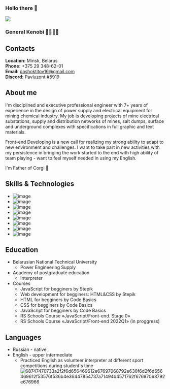 ### Hello there 👋
![](https://www.codewars.com/users/PavelTitov16/badges/large)
### General Kenobi 👋👋👋👋

## **Contacts** ##
**Location:** Minsk, Belarus\
**Phone:** +375 29 348-62-01\
**Email:** pashoktitov16@gmail.com\
**Discord:** Pavluzont #5919

## **About me** ##
I'm disciplined and executive professional engineer with 7+ years of experience in the design of power supply and electrical equipment for mining chemical industry. My job is developing projects of mine electrical substations, supply and distribution networks of mines, salt dumps, surface and underground complexes with specifications in full graphic and text materials. 

Front-end Developing is a new call for realizing my strong ability to adapt to new environment and challenges. I want to take part in new activities with my persistence in bringing the work started to the end with high ability of team playing - want to feel myself needed in using my English.

I'm Father of Corgi 🦊

## **Skills & Technologies** ##
* ![image](https://user-images.githubusercontent.com/94010184/154802062-5f38848b-32eb-4b81-ab64-7ad7ccd7d34f.png)
* ![image](https://user-images.githubusercontent.com/94010184/154802068-9df9fc73-309b-41f2-94b9-0a47ec32cfa4.png)
* ![image](https://user-images.githubusercontent.com/94010184/154802355-63f5818a-fce6-44ae-accb-c3e5cdba30c9.png)
* ![image](https://user-images.githubusercontent.com/94010184/154801387-bf901917-7b9a-4da8-9e43-43ed357941ff.png)
* ![image](https://user-images.githubusercontent.com/94010184/154802127-7f19d01d-abc3-4b70-9839-1a847e62e38e.png)
* ![image](https://user-images.githubusercontent.com/94010184/154802074-86da017e-acef-42c0-b13e-0e5a4dde5ac4.png)
* ![image](https://user-images.githubusercontent.com/94010184/154802121-f2382e28-4328-4de5-98e8-5d28c5fc7e28.png)
* ![image](https://user-images.githubusercontent.com/94010184/154802294-ab6ee964-039f-457f-851e-0022298449f2.png)



## **Education** ##
* Belarusian National Technical University
    + Power Engineering Supply
* Academy of postgraduate education
    + Interpreter
* Courses
    + JavaScript for begginers by Stepik
    + Web development for begginers: HTML&CSS by Stepik
    + HTML for begginers by Code Basics 
    + CSS for begginers by Code Basics
    + JavaScript for begginers by Code Basics
    + RS Schools Course «JavaScript/Front-end. Stage 0» 
    + RS Schools Course «JavaScript/Front-end 2022Q1» (in proggress)

## **Languages** ##
* Russian - native
* English - upper intermediate
   + Practiced English as volunteer interpreter at different sport competitions during student's time
![68747470733a2f2f6d656469612e67697068792e636f6d2f6d656469612f53576f536b4e36447854737a71494b4571762f67697068792e676966](https://user-images.githubusercontent.com/94010184/154801518-49ee9ecb-0ddb-4325-9069-d0afeaec691c.gif)



<!--
**PavelTitov16/PavelTitov16** is a ✨ _special_ ✨ repository because its `README.md` (this file) appears on your GitHub profile.

Here are some ideas to get you started:

- 🔭 I’m currently working on ...
- 🌱 I’m currently learning ...
- 👯 I’m looking to collaborate on ...
- 🤔 I’m looking for help with ...
- 💬 Ask me about ...
- 📫 How to reach me: ...
- 😄 Pronouns: ...
- ⚡ Fun fact: ...
-->
